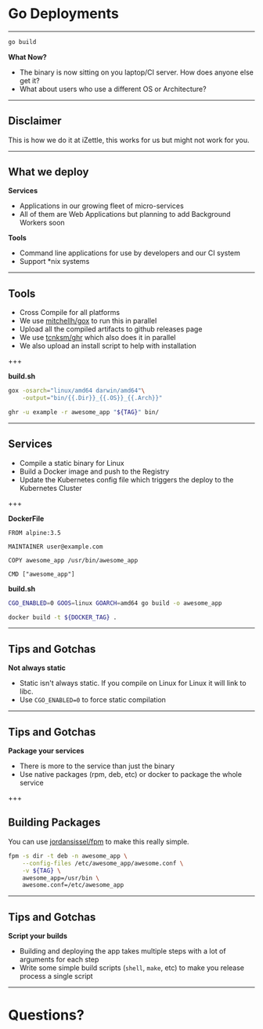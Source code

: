 # Go Deployments

---

``` bash
go build
```

**What Now?** <!-- .element: class="fragment" -->
- The binary is now sitting on you laptop/CI server. How does anyone else get it? <!-- .element: class="fragment" -->
- What about users who use a different OS or Architecture? <!-- .element: class="fragment" -->

---

## Disclaimer

This is how we do it at iZettle, this works for us but might not work for you.

---

## What we deploy

**Services**

- Applications in our growing fleet of micro-services <!-- .element: class="fragment" -->
- All of them are Web Applications but planning to add Background Workers soon <!-- .element: class="fragment" -->

**Tools** <!-- .element: class="fragment" -->

- Command line applications for use by developers and our CI system <!-- .element: class="fragment" -->
- Support \*nix systems <!-- .element: class="fragment" -->

---

## Tools

* Cross Compile for all platforms
* We use [mitchellh/gox](https://github.com/mitchellh/gox) to run this in parallel
* Upload all the compiled artifacts to github releases page
* We use [tcnksm/ghr](https://github.com/tcnksm/ghr) which also does it in parallel
* We also upload an install script to help with installation

+++

**build.sh**

``` bash
gox -osarch="linux/amd64 darwin/amd64"\
    -output="bin/{{.Dir}}_{{.OS}}_{{.Arch}}"

ghr -u example -r awesome_app "${TAG}" bin/
```

---

## Services

* Compile a static binary for Linux
* Build a Docker image and push to the Registry
* Update the Kubernetes config file which triggers the deploy to the Kubernetes Cluster

+++

**DockerFile**

```docker
FROM alpine:3.5

MAINTAINER user@example.com

COPY awesome_app /usr/bin/awesome_app

CMD ["awesome_app"]
```

**build.sh**

```bash
CGO_ENABLED=0 GOOS=linux GOARCH=amd64 go build -o awesome_app

docker build -t ${DOCKER_TAG} .
```

---

## Tips and Gotchas

**Not always static**
* Static isn't always static. If you compile on Linux for Linux it will link to libc.
* Use `CGO_ENABLED=0` to force static compilation

---

## Tips and Gotchas

**Package your services**
* There is more to the service than just the binary
* Use native packages (rpm, deb, etc) or docker to package the whole service

+++

## Building Packages

You can use [jordansissel/fpm](https://github.com/jordansissel/fpm) to make
this really simple.

```bash
fpm -s dir -t deb -n awesome_app \
    --config-files /etc/awesome_app/awesome.conf \
    -v ${TAG} \
    awesome_app=/usr/bin \
    awesome.conf=/etc/awesome_app
```

---

## Tips and Gotchas


**Script your builds**

* Building and deploying the app takes multiple steps with a lot of arguments for each step
* Write some simple build scripts (`shell`, `make`, etc) to make you release process a single script

---

# Questions?


